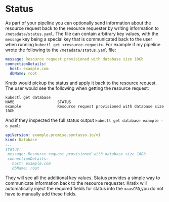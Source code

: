 # Status
As part of your pipeline you can optionally send information about the
resource request back to the resource requester by writing information to `/metadata/status.yaml`.
The file can contain arbitrary key values, with the `message` key being a special key that is communicated back
to the user when running `kubectl get <resource-request>`. For example if my pipeline wrote the
following to the `/metadata/status.yaml` file:
 ```yaml
 message: Resource request provisioned with database size 10Gb
 connectionDetails:
   host: example.com
   dbName: root
 ```

Kratix would pickup the status and apply it back to the resource request. The
user would see the following when getting the resource request:
```shell
kubectl get database
NAME                   STATUS
example                Resource request provisioned with database size 10Gb
```
And if they inspected the full status output `kubectl get database example -o yaml`:
```yaml
apiVersion: example.promise.syntasso.io/v1
kind: Database
...
status:
 message: Resource request provisioned with database size 10Gb
 connectionDetails:
   host: example.com
   dbName: root
```

They will see all the additional key values. Status provides a simple way to
communicate information back to the resource requester. Kratix will automatically
inject the required fields for status into the `xaasCRD`,you do not have to manually
add these fields.
